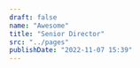 ```yaml
---
draft: false
name: "Awesome"
title: "Senior Director"
src: "../pages"
publishDate: "2022-11-07 15:39"
---
```

